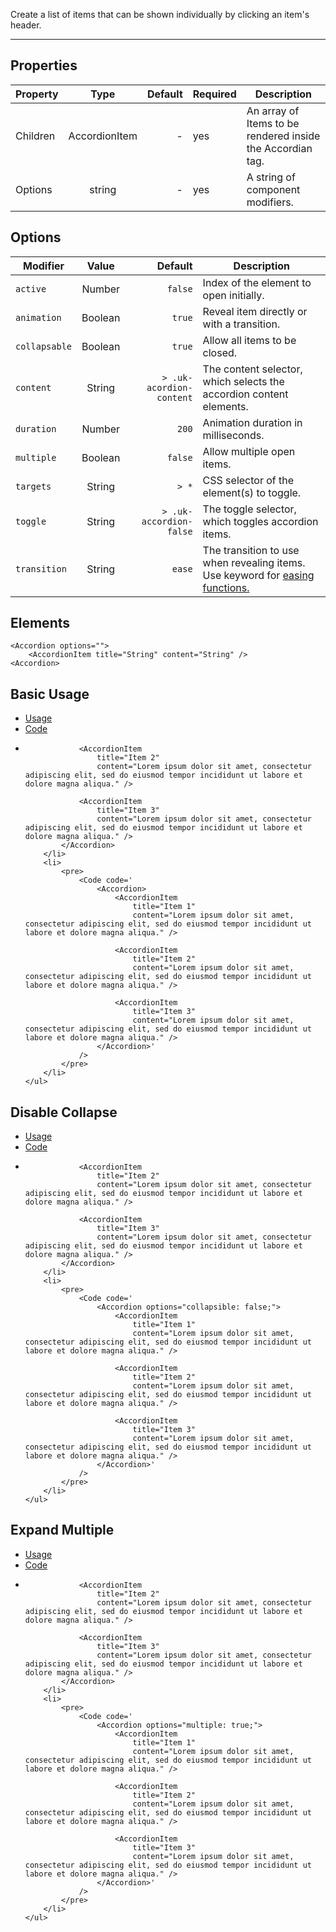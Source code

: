 Create a list of items that can be shown individually by clicking an item's header.

-------------
## Properties

| Property | Type          | Default | Required | Description |
| -------- |:-------------:| -------:| -------- | ----------- |
| Children | AccordionItem | -       |    yes   | An array of Items to be rendered inside the Accordian tag. |
| Options  | string        | -       |    yes   | A string of component modifiers.  |

## Options

| Modifier | Value | Default | Description |
| -------- |:-------------:| -------:| -------- |
|`active`| Number |`false`| Index of the element to open initially. |
|`animation`| Boolean |`true`| Reveal item directly or with a transition. |
|`collapsable`| Boolean |`true`| Allow all items to be closed. |
|`content`| String |`> .uk-acordion-content`| The content selector, which selects the accordion content elements. |
|`duration`| Number |`200`| Animation duration in milliseconds. |
|`multiple`| Boolean |`false`| Allow multiple open items. |
|`targets`| String |`> *`| CSS selector of the element(s) to toggle. |
|`toggle`| String |`> .uk-accordion-false`| The toggle selector, which toggles accordion items. |
|`transition`| String |`ease`| The transition to use when revealing items. Use keyword for [easing functions.](https://developer.mozilla.org/en-US/docs/Web/CSS/single-transition-timing-function#Keywords_for_common_timing-functions) |

## Elements

``` tsx
<Accordion options="">
    <AccordionItem title="String" content="String" />
<Accordion>
```

## Basic Usage

<div>
    <ul uk-tab="">
        <li className="uk-active"><a href="#">Usage</a></li>
        <li><a href="#">Code</a></li>
    </ul>
    <ul className="uk-switcher">
        <li>
            <Accordion width="1-2">
                <AccordionItem 
                    title="Item 1"
                    content="Lorem ipsum dolor sit amet, consectetur adipiscing elit, sed do eiusmod tempor incididunt ut labore et dolore magna aliqua." />

                <AccordionItem 
                    title="Item 2"
                    content="Lorem ipsum dolor sit amet, consectetur adipiscing elit, sed do eiusmod tempor incididunt ut labore et dolore magna aliqua." />

                <AccordionItem 
                    title="Item 3" 
                    content="Lorem ipsum dolor sit amet, consectetur adipiscing elit, sed do eiusmod tempor incididunt ut labore et dolore magna aliqua." />
            </Accordion>
        </li>
        <li>
            <pre>
                <Code code='
                    <Accordion>
                        <AccordionItem 
                            title="Item 1"
                            content="Lorem ipsum dolor sit amet, consectetur adipiscing elit, sed do eiusmod tempor incididunt ut labore et dolore magna aliqua." />

                        <AccordionItem 
                            title="Item 2"
                            content="Lorem ipsum dolor sit amet, consectetur adipiscing elit, sed do eiusmod tempor incididunt ut labore et dolore magna aliqua." />

                        <AccordionItem 
                            title="Item 3" 
                            content="Lorem ipsum dolor sit amet, consectetur adipiscing elit, sed do eiusmod tempor incididunt ut labore et dolore magna aliqua." />
                    </Accordion>'
                />
            </pre>
        </li>
    </ul>
</div>

## Disable Collapse

<div>
    <ul uk-tab="">
        <li className="uk-active"><a href="#">Usage</a></li>
        <li><a href="#">Code</a></li>
    </ul>
    <ul className="uk-switcher">
        <li>
            <Accordion options="collapsible: false;">
                <AccordionItem 
                    title="Item 1"
                    content="Lorem ipsum dolor sit amet, consectetur adipiscing elit, sed do eiusmod tempor incididunt ut labore et dolore magna aliqua." />

                <AccordionItem 
                    title="Item 2"
                    content="Lorem ipsum dolor sit amet, consectetur adipiscing elit, sed do eiusmod tempor incididunt ut labore et dolore magna aliqua." />

                <AccordionItem 
                    title="Item 3" 
                    content="Lorem ipsum dolor sit amet, consectetur adipiscing elit, sed do eiusmod tempor incididunt ut labore et dolore magna aliqua." />
            </Accordion>
        </li>
        <li>
            <pre>
                <Code code='
                    <Accordion options="collapsible: false;">
                        <AccordionItem 
                            title="Item 1"
                            content="Lorem ipsum dolor sit amet, consectetur adipiscing elit, sed do eiusmod tempor incididunt ut labore et dolore magna aliqua." />

                        <AccordionItem 
                            title="Item 2"
                            content="Lorem ipsum dolor sit amet, consectetur adipiscing elit, sed do eiusmod tempor incididunt ut labore et dolore magna aliqua." />

                        <AccordionItem 
                            title="Item 3" 
                            content="Lorem ipsum dolor sit amet, consectetur adipiscing elit, sed do eiusmod tempor incididunt ut labore et dolore magna aliqua." />
                    </Accordion>'
                />
            </pre>
        </li>
    </ul>
</div>


## Expand Multiple

<div>
    <ul uk-tab="">
        <li className="uk-active"><a href="#">Usage</a></li>
        <li><a href="#">Code</a></li>
    </ul>
    <ul className="uk-switcher">
        <li>
            <Accordion options="collapsible: false;">
                <AccordionItem 
                    title="Item 1"
                    content="Lorem ipsum dolor sit amet, consectetur adipiscing elit, sed do eiusmod tempor incididunt ut labore et dolore magna aliqua." />

                <AccordionItem 
                    title="Item 2"
                    content="Lorem ipsum dolor sit amet, consectetur adipiscing elit, sed do eiusmod tempor incididunt ut labore et dolore magna aliqua." />

                <AccordionItem 
                    title="Item 3" 
                    content="Lorem ipsum dolor sit amet, consectetur adipiscing elit, sed do eiusmod tempor incididunt ut labore et dolore magna aliqua." />
            </Accordion>
        </li>
        <li>
            <pre>
                <Code code='
                    <Accordion options="multiple: true;">
                        <AccordionItem 
                            title="Item 1"
                            content="Lorem ipsum dolor sit amet, consectetur adipiscing elit, sed do eiusmod tempor incididunt ut labore et dolore magna aliqua." />

                        <AccordionItem 
                            title="Item 2"
                            content="Lorem ipsum dolor sit amet, consectetur adipiscing elit, sed do eiusmod tempor incididunt ut labore et dolore magna aliqua." />

                        <AccordionItem 
                            title="Item 3" 
                            content="Lorem ipsum dolor sit amet, consectetur adipiscing elit, sed do eiusmod tempor incididunt ut labore et dolore magna aliqua." />
                    </Accordion>'
                />
            </pre>
        </li>
    </ul>
</div>
